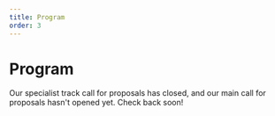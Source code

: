 ```yaml
---
title: Program
order: 3
---
```


# Program

Our specialist track call for proposals has closed, and our main call for proposals hasn't opened yet. Check back soon!